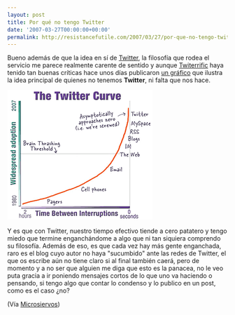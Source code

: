 ```yaml
---
layout: post
title: Por qué no tengo Twitter
date: '2007-03-27T00:00:00+00:00'
permalink: http://resistancefutile.com/2007/03/27/por-que-no-tengo-twitter/
---
```

Bueno además de que la idea en sí de <a href="http://twitter.com/">Twitter</a>, la filosofía que rodea el servicio me parece realmente carente de sentido y aunque <a href="http://iconfactory.com/software/twitterrific">Twiterrific</a> haya tenido tan buenas críticas hace unos días publicaron <a href="http://headrush.typepad.com/creating_passionate_users/2006/12/httpwww37signal.html">un gráfico</a> que ilustra la idea principal de quienes no tenemos <strong>Twitter</strong>, ni falta que nos hace.

<img src="/assets/twitter-curve.png" width="332" height="296" alt="twitter curve" class="centro" />

Y es que con Twitter, nuestro tiempo efectivo tiende a cero patatero y tengo miedo que termine enganchándome a algo que ni tan siquiera comprendo su filosofía. Además de eso, es que cada vez hay más gente enganchada, raro es el blog cuyo autor no haya "sucumbido" ante las redes de Twitter, el que os escribe aún no tiene claro si al final también caerá, pero de momento y a no ser que alguien me diga que esto es la panacea, no le veo puta gracia a ir poniendo mensajes cortos de lo que uno va haciendo o pensando, si tengo algo que contar lo condenso y lo publico en un post, como es el caso ¿no?

(Vía <a href="http://www.microsiervos.com/archivo/internet/curva-twitter.html">Microsiervos</a>)
